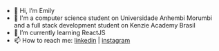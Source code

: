 - 👋 Hi, I’m Emily
- 👀 I'm a computer science student on Universidade Anhembi Morumbi and a full stack development student on Kenzie Academy Brasil
- 🌱 I’m currently learning ReactJS
- 📫 How to reach me: 
    <a href="https://www.linkedin.com/in/emilypregolao/" target="_blank">linkedin</a> |
    <a href="https://www.instagram.com/emlyprg/" target="_blank">instagram</a>

